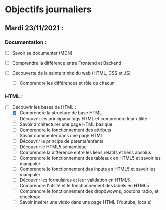 # Objectifs journaliers

## Mardi 23/11/2021 :

### Documentation : 

* [ ] Savoir se documenter (MDN)
* [ ] Comprendre la différence entre Frontend et Backend

* [ ] Découverte de la sainte trinité du web (HTML, CSS et JS)
  * [ ] Comprendre les différences et rôle de chacun


### HTML :

* [ ] Découvrir les bases de HTML :
  * [X] Comprendre la structure de base HTML
  * [ ] Découvrir les principaux tags HTML et comprendre leur utilité
  * [ ] Savoir architecturer une page HTML basique
  * [ ] Comprendre le fonctionnement des attributs
  * [ ] Savoir commenter dans une page HTML
  * [ ] Découvrir le principe de parents/enfants
  * [ ] Découvrir le HTML5 sémantique
  * [ ] Comprendre la différence entre les liens relatifs et liens absolus
  * [ ] Comprendre le fonctionnement des tableaux en HTML5 et savoir les manipuler
  * [ ] Comprendre le fonctionnement des inputs en HTML5 et savoir les manipuler
  * [ ] Découvrir les formulaires et leur validation en HTML5
  * [ ] Comprendre l'utilité et le fonctionnement des labels en HTML5
  * [ ] Comprendre le fonctionnement des dropdwowns, boutons radio, et checkbox
  * [ ] Savoir insérer une vidéo dans une page HTML (Youtube, locale)
